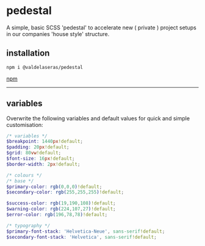 # pedestal

A simple, basic SCSS 'pedestal' to accelerate new ( private ) project setups in our companies 
'house style' structure.

## installation

```
npm i @valdelaseras/pedestal
```

[npm](https://www.npmjs.com/package/@valdelaseras/pedestal)

---

## variables

Overwrite the following variables and default values for quick and simple customisation:

```scss
/* variables */
$breakpoint: 1440px!default;
$padding: 20px!default;
$grid: 80vw!default;
$font-size: 16px!default;
$border-width: 2px!default;

/* colours */
/* base */
$primary-color: rgb(0,0,0)!default;
$secondary-color: rgb(255,255,255)!default;

$success-color: rgb(19,190,108)!default;
$warning-color: rgb(224,107,27)!default;
$error-color: rgb(196,78,78)!default;

/* typography */
$primary-font-stack: 'Helvetica-Neue', sans-serif!default;
$secondary-font-stack: 'Helvetica', sans-serif!default;
```

